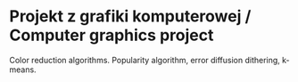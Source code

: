 # Projekt z grafiki komputerowej / Computer graphics project
Color reduction algorithms. Popularity algorithm, error diffusion dithering, k-means.
